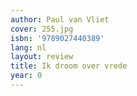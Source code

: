 ```yaml
---
author: Paul van Vliet
cover: 255.jpg
isbn: '9789027440389'
lang: nl
layout: review
title: Ik droom over vrede
year: 0
---
```


